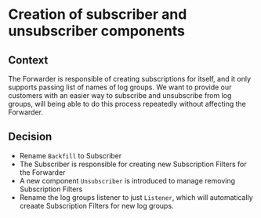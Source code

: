 # Creation of subscriber and unsubscriber components


## Context

The Forwarder is responsible of creating subscriptions for itself, and it only supports passing list of names of log groups. We want to provide
our customers with an easier way to subscribe and unsubscribe from log groups, will being able to do this process repeatedly without affecting the Forwarder.


## Decision

- Rename `Backfill` to Subscriber
- The Subscriber is responsible for creating new Subscription Filters for the Forwarder
- A new component `Unsubscriber` is introduced to manage removing Subscription Filters
- Rename the log groups listener to just `Listener`, which will automatically creaate
  Subscription Filters for new log groups.
